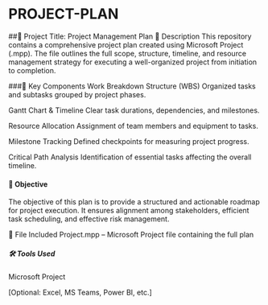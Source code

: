# PROJECT-PLAN
##📁 Project Title: Project Management Plan
📌 Description
This repository contains a comprehensive project plan created using Microsoft Project (.mpp). The file outlines the full scope, structure, timeline, and resource management strategy for executing a well-organized project from initiation to completion.

###🧱 Key Components
Work Breakdown Structure (WBS)
Organized tasks and subtasks grouped by project phases.

Gantt Chart & Timeline
Clear task durations, dependencies, and milestones.

Resource Allocation
Assignment of team members and equipment to tasks.

Milestone Tracking
Defined checkpoints for measuring project progress.

Critical Path Analysis
Identification of essential tasks affecting the overall timeline.

#### 🎯 Objective
The objective of this plan is to provide a structured and actionable roadmap for project execution. It ensures alignment among stakeholders, efficient task scheduling, and effective risk management.

📄 File Included
Project.mpp – Microsoft Project file containing the full plan

##### 🛠️ Tools Used
Microsoft Project

[Optional: Excel, MS Teams, Power BI, etc.]

